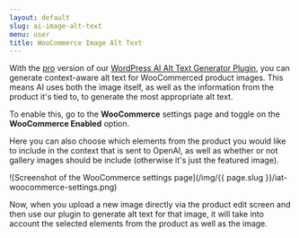 ```yaml
---
layout: default
slug: ai-image-alt-text
menu: user
title: WooCommerce Image Alt Text
---
```

With the [pro](../pro) version of our [WordPress AI Alt Text Generator Plugin](https://www.wpaiplugins.dev/wordpress-image-alt-text-ai-plugin/), you can generate context-aware alt text for WooCommerced product images. This means AI uses both the image itself, as well as the information from the product it's tied to, to generate the most appropriate alt text.

To enable this, go to the **WooCommerce** settings page and toggle on the **WooCommerce Enabled** option.

Here you can also choose which elements from the product you would like to include in the context that is sent to OpenAI, as well as whether or not gallery images should be include (otherwise it's just the featured image).

![Screenshot of the WooCommerce settings page](/img/{{ page.slug }}/iat-woocommerce-settings.png)

Now, when you upload a new image directly via the product edit screen and then use our plugin to generate alt text for that image, it will take into account the selected elements from the product as well as the image.